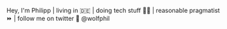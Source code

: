 Hey, I'm Philipp  | living in 🇩🇪  | doing tech stuff 👨‍💻   |   reasonable pragmatist ⏩   |   follow me on twitter 📱 @wolfphil
